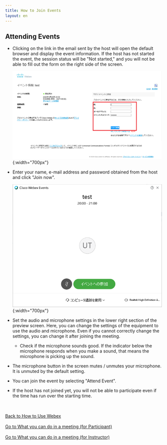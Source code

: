 ```yaml
---
title: How to Join Events
layout: en
---
```


## Attending Events
* Clicking on the link in the email sent by the host will open the default browser and display the event information. If the host has not started the event, the session status will be "Not started," and you will not be able to fill out the form on the right side of the screen.

	 ![情報入力画面](img/webex_events_participate.png){:width="700px"}

* Enter your name, e-mail address and password obtained from the host and click "Join now".

	 ![プレビュー画面](img/webex_events_participate2.png){:width="700px"}

* Set the audio and microphone settings in the lower right section of the preview screen. Here, you can change the settings of the equipment to use the audio and microphone. Even if you cannot correctly change the settings, you can change it after joining the meeting.
	 * Check if the microphone sounds good. If the indicator below the microphone responds when you make a sound, that means the microphone is picking up the sound.
* The microphone button in the screen mutes / unmutes your microphone. It is unmuted by the default setting.
* You can join the event by selecting "Attend Event".
* If the host has not joined yet, you will not be able to participate even if the time has run over the starting time.

<br>
<br>
<a href="index" target="_blank">Back to How to Use Webex</a>
<br>
<br>
<a href="meeting_participant" target="_blank">Go to What you can do in a meeting (for Participant)</a>
<br>
<br>
<a href="meeting_owner" target="_blank"> Go to What you can do in a meeting (for Instructor)</a>
